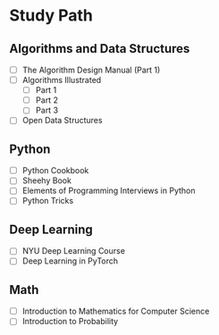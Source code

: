# Study Path

## Algorithms and Data Structures

- [ ] The Algorithm Design Manual (Part 1)
- [ ] Algorithms Illustrated
  - [ ] Part 1
  - [ ] Part 2
  - [ ] Part 3
- [ ] Open Data Structures

## Python

- [ ] Python Cookbook
- [ ] Sheehy Book
- [ ] Elements of Programming Interviews in Python
- [ ] Python Tricks

## Deep Learning

- [ ] NYU Deep Learning Course
- [ ] Deep Learning in PyTorch

## Math

- [ ] Introduction to Mathematics for Computer Science
- [ ] Introduction to Probability